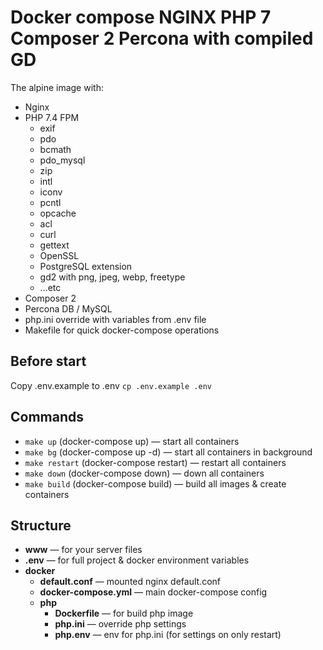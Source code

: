 Docker compose NGINX PHP 7 Composer 2 Percona with compiled GD
=

The alpine image with:
* Nginx
* PHP 7.4 FPM
    * exif    
    * pdo
    * bcmath
    * pdo_mysql
    * zip
    * intl
    * iconv 
    * pcntl
    * opcache
    * acl
    * curl
    * gettext
    * OpenSSL
    * PostgreSQL extension 
    * gd2 with png, jpeg, webp, freetype 
    * ...etc
* Composer 2
* Percona DB / MySQL
* php.ini override with variables from .env file
* Makefile for quick docker-compose operations

Before start
-
Copy .env.example to .env
`cp .env.example .env`

Commands
-
* `make up` (docker-compose up) — start all containers
* `make bg` (docker-compose up -d) — start all containers in background
* `make restart` (docker-compose restart) — restart all containers
* `make down` (docker-compose down) — down all containers
* `make build` (docker-compose build) — build all images & create containers

Structure
-
* **www** — for your server files
* **.env** — for full project & docker environment variables
* **docker**
    * **default.conf** — mounted nginx default.conf
    * **docker-compose.yml** — main docker-compose config
    * **php**
        * **Dockerfile** — for build php image
        * **php.ini** — override php settings
        * **php.env** — env for php.ini (for settings on only restart) 
